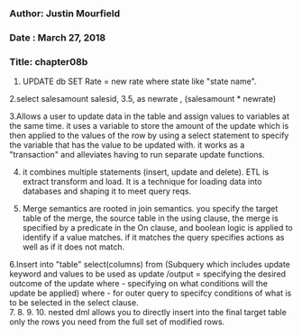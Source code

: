 ### Author: Justin Mourfield
### Date : March 27, 2018
### Title: chapter08b

1. UPDATE db SET Rate = new rate where state like "state name".

2.select salesamount salesid, 3.5, as newrate , (salesamount * newrate) 

3.Allows a user to update data in the table and assign values to variables at the same time. it uses a variable to store the amount of the update which is then applied to the values of the row by using a select statement to specify the variable that has the value to be updated with. it works as a "transaction" and alleviates having to run separate update functions. 

4. it combines multiple statements (insert, update and delete). ETL is extract transform and load. It is a technique for loading data into databases and shaping it to meet query reqs. 

5. Merge semantics are rooted in join semantics. you specify the target table of the merge, the source table in the using clause, the merge is specified by a predicate in the On clause, and boolean logic is applied to identify if a value matches. if it matches the query specifies actions as well as if it does not match. 

6.Insert into "table" select(columns) from (Subquery which includes update keyword and values to be used as update /output = specifying the desired outcome of the update where - specifying on what conditions will the update be applied) where - for outer query to specifcy conditions of what is to be selected in the select clause.  
7. 
8.
9.
10. nested dml allows you to directly insert into the final target table only the rows you need from the full set of modified rows. 